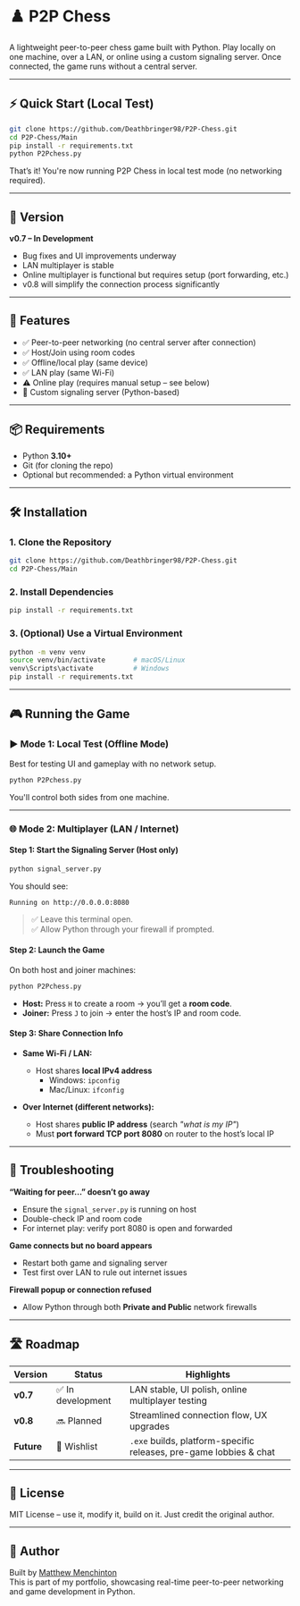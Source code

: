 # ♟️ P2P Chess

A lightweight peer-to-peer chess game built with Python. Play locally on one machine, over a LAN, or online using a custom signaling server. Once connected, the game runs without a central server.

---

## ⚡ Quick Start (Local Test)

```bash
git clone https://github.com/Deathbringer98/P2P-Chess.git
cd P2P-Chess/Main
pip install -r requirements.txt
python P2Pchess.py
```

That’s it! You're now running P2P Chess in local test mode (no networking required).

---

## 📌 Version

**v0.7 – In Development**
- Bug fixes and UI improvements underway
- LAN multiplayer is stable
- Online multiplayer is functional but requires setup (port forwarding, etc.)
- v0.8 will simplify the connection process significantly

---

## 🚀 Features

- ✅ Peer-to-peer networking (no central server after connection)
- ✅ Host/Join using room codes
- ✅ Offline/local play (same device)
- ✅ LAN play (same Wi-Fi)
- ⚠️ Online play (requires manual setup – see below)
- 🔧 Custom signaling server (Python-based)

---

## 📦 Requirements

- Python **3.10+**
- Git (for cloning the repo)
- Optional but recommended: a Python virtual environment

---

## 🛠️ Installation

### 1. Clone the Repository

```bash
git clone https://github.com/Deathbringer98/P2P-Chess.git
cd P2P-Chess/Main
```

### 2. Install Dependencies

```bash
pip install -r requirements.txt
```

### 3. (Optional) Use a Virtual Environment

```bash
python -m venv venv
source venv/bin/activate       # macOS/Linux
venv\Scripts\activate          # Windows
pip install -r requirements.txt
```

---

## 🎮 Running the Game

### ▶️ Mode 1: Local Test (Offline Mode)

Best for testing UI and gameplay with no network setup.

```bash
python P2Pchess.py
```

You'll control both sides from one machine.

---

### 🌐 Mode 2: Multiplayer (LAN / Internet)

#### Step 1: Start the Signaling Server (Host only)

```bash
python signal_server.py
```

You should see:
```
Running on http://0.0.0.0:8080
```

> ✅ Leave this terminal open.  
> ✅ Allow Python through your firewall if prompted.

#### Step 2: Launch the Game

On both host and joiner machines:

```bash
python P2Pchess.py
```

- **Host:** Press `H` to create a room → you’ll get a **room code**.
- **Joiner:** Press `J` to join → enter the host’s IP and room code.

#### Step 3: Share Connection Info

- **Same Wi-Fi / LAN:**
  - Host shares **local IPv4 address**
    - Windows: `ipconfig`
    - Mac/Linux: `ifconfig`

- **Over Internet (different networks):**
  - Host shares **public IP address** (search *"what is my IP"*)
  - Must **port forward TCP port 8080** on router to the host’s local IP

---

## 🧰 Troubleshooting

**“Waiting for peer…” doesn’t go away**
- Ensure the `signal_server.py` is running on host
- Double-check IP and room code
- For internet play: verify port 8080 is open and forwarded

**Game connects but no board appears**
- Restart both game and signaling server
- Test first over LAN to rule out internet issues

**Firewall popup or connection refused**
- Allow Python through both **Private and Public** network firewalls

---

## 🛣️ Roadmap

| Version | Status | Highlights |
|--------|--------|------------|
| **v0.7** | ✅ In development | LAN stable, UI polish, online multiplayer testing |
| **v0.8** | 🔜 Planned | Streamlined connection flow, UX upgrades |
| **Future** | 🧪 Wishlist | `.exe` builds, platform-specific releases, pre-game lobbies & chat |

---

## 📜 License

MIT License – use it, modify it, build on it. Just credit the original author.

---

## 👤 Author

Built by [Matthew Menchinton](https://github.com/Deathbringer98)  
This is part of my portfolio, showcasing real-time peer-to-peer networking and game development in Python.
